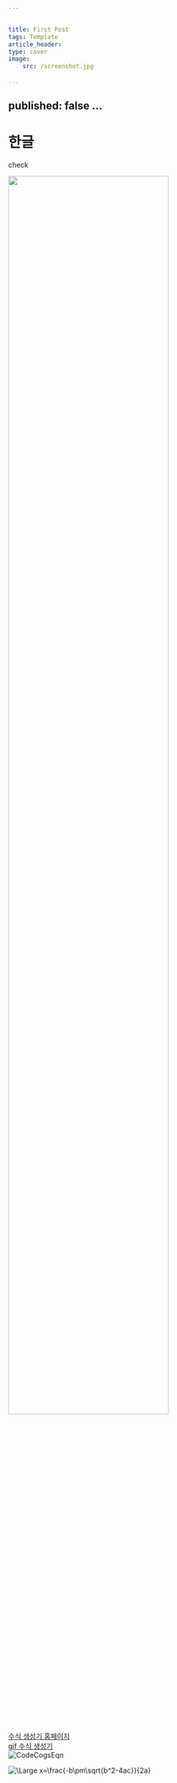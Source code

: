```yaml
---


title: First Post
tags: Template
article_header:
type: cover
image:
    src: /screenshot.jpg
    
...
```

published: false
...
---

<!--
layout: single
title: "first post"
-->

# 한글 

check

<!-- 
template: <img width="{해상도 비율}" src="{이미지 경로}"/>  출처: https://ndb796.tistory.com/557 [안경잡이개발자]  
-->

<img width="80%" src="https://user-images.githubusercontent.com/96826062/147877914-785be3f6-a97d-445a-a662-5206de29d649.jpg"/>


[수식 생성기 홈페이지](https://editor.codecogs.com/) \
[gif 수식 생성기](https://latex.codecogs.com/eqneditor/editor.php) \
![CodeCogsEqn](https://user-images.githubusercontent.com/96826062/147879111-fc4e1d56-17be-4f9d-b00b-dfe27262085b.gif) 


![\Large x=\frac{-b\pm\sqrt{b^2-4ac}}{2a}](https://latex.codecogs.com/svg.latex?\Large&space;x=\frac{-b\pm\sqrt{b^2-4ac}}{2a}) 


